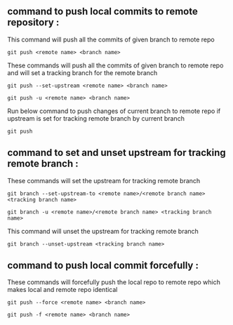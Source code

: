 ## command to push local commits to remote repository :

This command will push all the commits of given branch to remote repo

```
git push <remote name> <branch name>
```

These commands will push all the commits of given branch to remote repo and will set a tracking branch for the remote branch 

```
git push --set-upstream <remote name> <branch name>
```
```
git push -u <remote name> <branch name>
```

Run below command to push changes of current branch to remote repo if upstream is set for tracking remote branch by current branch

```
git push 
```

## command to set and unset upstream for tracking remote branch :

These commands will set the upstream for tracking remote branch

```
git branch --set-upstream-to <remote name>/<remote branch name> <tracking branch name>
```
```
git branch -u <remote name>/<remote branch name> <tracking branch name>
```

This command will unset the upstream for tracking remote branch

```
git branch --unset-upstream <tracking branch name>
```

## command to push local commit forcefully :

These commands will forcefully push the local repo to remote repo which makes local and remote repo identical

```
git push --force <remote name> <branch name>
```
```
git push -f <remote name> <branch name>
```








